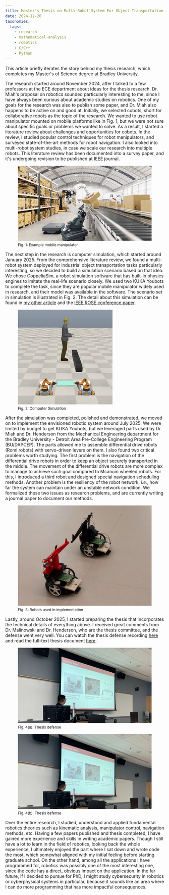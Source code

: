 ```yaml
---
title: Master's Thesis on Multi-Robot System For Object Transportation
date: 2024-12-20
taxonomies:
  tags:
    - research
    - mathematical-analysis
    - robotics
    - C/C++
    - Python
---
```


This article briefly iterates the story behind my thesis research, which completes my Master's of Science degree at Bradley University.

The research started around November 2024, after I talked to a few professors at the ECE department about ideas for the thesis research.
Dr. Miah's proposal on robotics sounded particularly interesting to me, since I have always been curious about academic studies on robotics.
One of my goals for the research was also to publish some paper, and Dr. Miah also happens to be active on and good at.
Initially, we selected cobots, short for collaborative robots as the topic of the research.
We wanted to use robot manipulator mounted on mobile platforms like in Fig. 1, but we were not sure about specific goals or problems we wanted to solve.
As a result, I started a literature review about challenges and opportunities for cobots.
In the review, I studied popular control techniques for robot manipulators, and surveyed state-of-the-art methods for robot navigation.
I also looked into multi-robot system studies, in case we scale our research into multiple robots.
This literature review has been documented into a survey paper, and it's undergoing revision to be published at IEEE journal.

<figure>
  <img src="mobile-manip.webp" width="500"/>
  <figcaption> <small> Fig. 1: Example mobile manipulator </small> </figcaption>
</figure>

The next step in the research is computer simulation, which started around January 2025.
From the comprehensive literature review, we found a multi-robot system deployed for industrial object transportation tasks particularly interesting, so we decided to build a simulation scenario based on that idea.
We chose CoppeliaSim, a robot simulation software that has built-in physics engines to imitate the real-life scenario closely.
We used two KUKA Youbots to complete the task, since they are popular mobile manipulator widely used in research, and their model was available in the software.
The scenario set in simulation is illustrated in Fig. 2.
The detail about this simulation can be found in [my other article](@/cobots-sim/index.md) and the [IEEE ROSE conference paper](https://ieeexplore.ieee.org/document/10590934).

<figure>
  <img src="cobots-sim.webp" width="300"/>
  <figcaption> <small> Fig. 2: Computer Simulation </small> </figcaption>
</figure>

After the simulation was completed, polished and demonstrated, we moved on to implement the envisioned robotic system around July 2025.
We were limited by budget to get KUKA Youbots, but we leveraged parts used by Dr. Miah and Dr. Henderson from the Mechanical Engineering department for the Bradley University - Detroit Area Pre-College Engineering Program (BU/DAPCEP).
The parts allowed me to assemble differential drive robots (Romi robots) with servo-driven levers on them.
I also found two critical problems worth studying.
The first problem is the navigation of the differential drive robots in order to keep an object securely transported in the middle.
The movement of the differential drive robots are more complex to manage to achieve such goal compared to Mcanum wheeled robots.
For this, I introduced a third robot and designed special navigation scheduling methods.
Another problem is the resiliency of the robot network, *i.e.*, how far the system can maintain under an unstable network condition.
We formalized these two issues as research problems, and are currently writing a journal paper to document our methods.

<figure>
  <img src="romi-robots.webp" width="500"/>
  <figcaption> <small> Fig. 3: Robots used in implementation </small> </figcaption>
</figure>

Lastly, around October 2025, I started preparing the thesis that incorporates the technical details of everything above.
I received great comments from Dr. Malinowski and Dr. Henderson, who are the thesis committee, and the defense went very well.
You can watch the thesis defense recording [here](https://youtu.be/Jgu7624eklM) and read the full-text thesis document [here](https://github.com/liu2g/school-files/tree/main/fall2024-thesis).

<figure>
  <img src="defense-1.webp"/>
  <figcaption> <small> Fig. 4(a): Thesis defense </small> </figcaption>
</figure>

<figure>
  <img src="defense-1.webp"/>
  <figcaption> <small> Fig. 4(b): Thesis defense </small> </figcaption>
</figure>

Over the entire research, I studied, understood and applied fundamental robotics theories such as kinematic analysis, manipulator control, navigation methods, etc.
Having a few papers published and thesis completed, I have gained more experience and skills in writing academic papers.
Though I still have a lot to learn in the field of robotics, looking back the whole experience, I ultimately enjoyed the part where I sat down and wrote code the most, which somewhat aligned with my initial feeling before starting graduate school.
On the other hand, among all the applications I have programmed for, robotics was possibly one of the most interesting one, since the code has a direct, obvious impact on the application.
In the far future, if I decided to pursue for PhD, I might study cybersecurity in robotics or cyberphysical systems in particular, because it sounds like an area where I can do more programming that has more impactful consequences.
